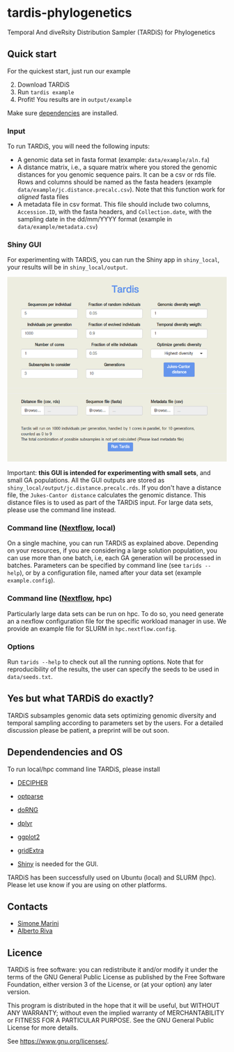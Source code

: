 # tardis-phylogenetics
Temporal And diveRsity Distribution Sampler (TARDiS) for Phylogenetics

## Quick start
For the quickest start, just run our example

2. Download TARDiS
3. Run `tardis example`
4. Profit! You results are in `output/example`

Make sure [dependencies](#Dependendencies-and-OS) are installed.


### Input
To run TARDiS, you will need the following inputs:

* A genomic data set in fasta format (example: `data/example/aln.fa`)
* A distance matrix, i.e., a square matrix where you stored the genomic distances for you genomic sequence pairs. It can be a csv or rds file. Rows and columns should be named as the fasta headers (example `data/example/jc.distance.precalc.csv`). Note that this function work for *aligned* fasta files
* A metadata file in csv format. This file should include two columns, `Accession.ID`, with the fasta headers, and `Collection.date`, with the sampling date in the dd/mm/YYYY format (example in `data/example/metadata.csv`)

### Shiny GUI
For experimenting with TARDiS, you can run the Shiny app in `shiny_local`, your results will be in `shiny_local/output`.

![Shiny GUI](/shiny_local/gui.png)

Important: **this GUI is intended for experimenting with small sets**, and small GA populations. All the GUI outputs are stored as `shiny_local/output/jc.distance.precalc.rds`. If you don't have a distance file, the `Jukes-Cantor distance` calculates the genomic distance. This distance files is to used as part of the TARDiS input. For large data sets, please use the command line instead. 

### Command line ([Nextflow](https://www.nextflow.io/), local)
On a single machine, you can run TARDiS as explained above. Depending on your resources, if you are considering a large solution population, you can use more than one batch, i.e, each GA generation will be processed in batches. Parameters can be specified by command line (see `tarids --help`), or by a configuration file, named after your data set (example `example.config`).

### Command line ([Nextflow](https://www.nextflow.io/), hpc)
Particularly large data sets can be run on hpc. To do so, you need generate an a nexflow configuration file for the specific workload manager in use. We provide an example file for SLURM in `hpc.nextflow.config`.

### Options
Run `tarids --help` to check out all the running options. Note that for reproducibility of the results, the user can specify the seeds to be used in `data/seeds.txt`.

## Yes but what TARDiS do exactly?
TARDiS subsamples genomic data sets optimizing genomic diversity and temporal sampling according to parameters set by the users. For a detailed discussion please be patient, a preprint will be out soon.

## Dependendencies and OS
To run local/hpc command line TARDiS, please install
* [DECIPHER](https://bioconductor.org/packages/release/bioc/html/DECIPHER.html)
* [optparse](https://cran.r-project.org/web/packages/optparse/index.html)
* [doRNG](https://cran.r-project.org/web/packages/doRNG/index.html)
* [dplyr](https://cran.r-project.org/web/packages/dplyr/index.html)
* [ggplot2](https://cran.r-project.org/web/packages/ggplot2/index.html)
* [gridExtra](https://cran.r-project.org/web/packages/gridExtra/index.html)

* [Shiny](https://www.r-project.org/nosvn/pandoc/shiny.html) is needed for the GUI.

TARDiS has been successfully used on Ubuntu (local) and SLURM (hpc). Please let use know if you are using on other platforms.

## Contacts
* [Simone Marini](https://github.com/smarini)
* [Alberto Riva](https://github.com/albertoriva)

## Licence
TARDiS is free software: you can redistribute it and/or modify
it under the terms of the GNU General Public License as published by
the Free Software Foundation, either version 3 of the License, or
(at your option) any later version.

 This program is distributed in the hope that it will be useful,
but WITHOUT ANY WARRANTY; without even the implied warranty of
MERCHANTABILITY or FITNESS FOR A PARTICULAR PURPOSE.  See the
GNU General Public License for more details.

See <https://www.gnu.org/licenses/>.
